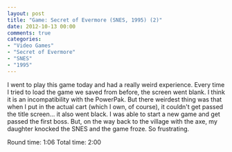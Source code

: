 ```yaml
---
layout: post
title: "Game: Secret of Evermore (SNES, 1995) (2)"
date: 2012-10-13 00:00
comments: true
categories:
- "Video Games"
- "Secret of Evermore"
- "SNES"
- "1995"
---
```


I went to play this game today and had a really weird
experience. Every time I tried to load the game we saved from
before, the screen went blank. I think it is an incompatibility
with the PowerPak. But there weirdest thing was that when I put
in the actual cart (which I own, of course), it couldn't get
passed the title screen... it also went black. I was able to
start a new game and get passed the first boss. But, on the way
back to the village with the axe, my daughter knocked the SNES
and the game froze. So frustrating.

Round time: 1:06
Total time: 2:00
